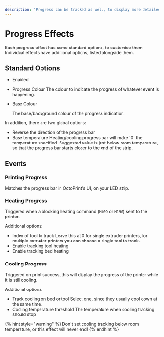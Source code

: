 ```yaml
---
description: 'Progress can be tracked as well, to display more detailed status'
---
```


# Progress Effects

Each progress effect has some standard options, to customise them. Individual effects have additional options, listed alongside them.

## Standard Options

* Enabled
* Progress Colour The colour to indicate the progress of whatever event is happening.
* Base Colour

  The base/background colour of the progress indication.

In addition, there are two global options:

* Reverse the direction of the progress bar
* Base temperature Heating/cooling progress bar will make '0' the temperature specified. Suggested value is just below room temperature, so that the progress bar starts closer to the end of the strip.

## Events

### Printing Progress

Matches the progress bar in OctoPrint's UI, on your LED strip.

### Heating Progress

Triggered when a blocking heating command \(`M109` or `M190`\) sent to the printer.

Additional options:

* Index of tool to track Leave this at 0 for single extruder printers, for multiple extruder printers you can choose a single tool to track.
* Enable tracking tool heating
* Enable tracking bed heating

### Cooling Progress

Triggered on print success, this will display the progress of the printer while it is still cooling.

Additional options:

* Track cooling on bed or tool Select one, since they usually cool down at the same time.
* Cooling temperature threshold The temperature when cooling tracking should stop

{% hint style="warning" %}
Don't set cooling tracking below room temperature, or this effect will never end!
{% endhint %}





